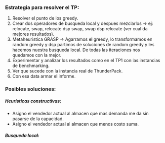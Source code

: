 ### Estrategia para resolver el TP:

1. Resolver el punto de los greedy.
2. Crear dos operadores de busqueda local y despues mezclarlos -> ej: relocate, swap, relocate dsp swap, swap dsp relocate (ver cual da mejores resultados).
3. Metaheuristica GRASP ->  Agarramos el greedy, lo transformamos en random greedy y dsp partimos de soluciones de random greedy y les hacemos nuestra busqueda local. De todas las iteraciones nos quedamos con la mejor.
4. Experimentar y analizar los resultados como en el TP1 con las instancias de benchmarking.
5. Ver que sucede con la instancia real de ThunderPack.
6. Con esa data armar el informe.



### Posibles soluciones:
##### Heuristicas constructivas:
- Asigno el vendedor actual al almacen que mas demanda me da sin pasarse de la capacidad.
- Asigno el vendedor actual al almacen que menos costo suma.


##### Busqueda local: